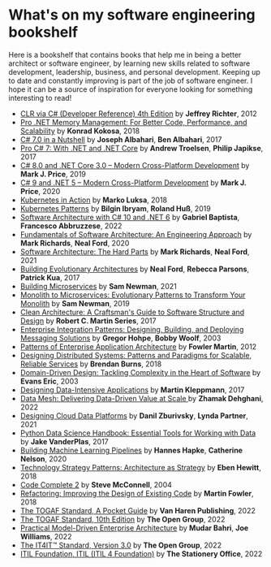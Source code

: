 # What's on my software engineering bookshelf

Here is a bookshelf that contains books that help me in being a better architect or software engineer, by learning new skills related to software development, leadership, business, and personal development. Keeping up to date and constantly improving is part of the job of software engineer.
I hope it can be a source of inspiration for everyone looking for something interesting to read!

- [CLR via C# (Developer Reference) 4th Edition](https://www.amazon.com/CLR-via-4th-Developer-Reference/dp/0735667454) by **Jeffrey Richter**, 2012
- [Pro .NET Memory Management: For Better Code, Performance, and Scalability](https://www.amazon.com/Pro-NET-Memory-Management-Performance/dp/148424026X) by **Konrad Kokosa**, 2018
- [C# 7.0 in a Nutshell](https://www.amazon.de/dp/1491987650) by **Joseph Albahari**, **Ben Albahari**, 2017
- [Pro C# 7: With .NET and .NET Core](https://www.amazon.de/dp/1484230175) by **Andrew Troelsen**, **Philip Japikse**, 2017
- [C# 8.0 and .NET Core 3.0 – Modern Cross-Platform Development](https://www.amazon.de/dp/B07YLXFGBS) by **Mark J. Price**, 2019
- [C# 9 and .NET 5 – Modern Cross-Platform Development](https://www.amazon.com/NET-Cross-Platform-Development-intelligent-Framework/dp/180056810X) by **Mark J. Price**, 2020
- [Kubernetes in Action](https://www.amazon.com/Kubernetes-Action-Marko-Luksa/dp/1617293725) by **Marko Luksa**, 2018
- [Kubernetes Patterns](https://www.amazon.com/Kubernetes-Patterns-Designing-Cloud-Native-Applications/dp/1492050288) by **Bilgin Ibryam**, **Roland Huß**, 2019
- [Software Architecture with C# 10 and .NET 6](https://www.amazon.com/Software-Architecture-NET-solutions-microservices-ebook/dp/B09QKXPCWN/) by **Gabriel Baptista**, **Francesco Abbruzzese**, 2022
- [Fundamentals of Software Architecture: An Engineering Approach](https://www.amazon.com/Fundamentals-Software-Architecture-Engineering-Approach-ebook/dp/B0849MPK73)  by **Mark Richards**, **Neal Ford**, 2020
- [Software Architecture: The Hard Parts](https://www.amazon.com/Software-Architecture-Parts-Neal-Ford-ebook/dp/B09H2H5QKC) by **Mark Richards**, **Neal Ford**, 2021
- [Building Evolutionary Architectures](https://www.amazon.com/Building-Evolutionary-Architectures-Support-Constant/dp/1491986360) by **Neal Ford**, **Rebecca Parsons**, **Patrick Kua**, 2017
- [Building Microservices](https://www.amazon.com/Building-Microservices-Sam-Newman-ebook/dp/B09B5L4NVT) by **Sam Newman**, 2021
- [Monolith to Microservices: Evolutionary Patterns to Transform Your Monolith](https://www.amazon.com/Monolith-Microservices-Evolutionary-Patterns-Transform-ebook/dp/B081TKSSNN) by **Sam Newman**, 2019
- [Clean Architecture: A Craftsman's Guide to Software Structure and Design](https://www.amazon.com/Clean-Architecture-Craftsmans-Software-Structure-ebook/dp/B075LRM681) by **Robert C. Martin Series**, 2017
- [Enterprise Integration Patterns: Designing, Building, and Deploying Messaging Solutions](https://www.amazon.com/Enterprise-Integration-Patterns-Designing-Deploying/dp/0321200683) by **Gregor Hohpe**, **Bobby Woolf**, 2003
- [Patterns of Enterprise Application Architecture](https://www.amazon.com/Patterns-Enterprise-Application-Architecture-Addison-Wesley-ebook/dp/B008OHVDFM) by **Fowler Martin**, 2012
- [Designing Distributed Systems: Patterns and Paradigms for Scalable, Reliable Services](https://www.amazon.com/Designing-Distributed-Systems-Patterns-Paradigms-ebook/dp/B079YTM4FC) by **Brendan Burns**, 2018
- [Domain-Driven Design: Tackling Complexity in the Heart of Software](https://www.amazon.com/Domain-Driven-Design-Tackling-Complexity-Software-ebook/dp/B00794TAUG) by **Evans Eric**, 2003
- [Designing Data-Intensive Applications](https://www.amazon.com/Designing-Data-Intensive-Applications-Reliable-Maintainable/dp/1449373321) by **Martin Kleppmann**, 2017
- [Data Mesh: Delivering Data-Driven Value at Scale ](https://www.amazon.com/Data-Mesh-Delivering-Data-Driven-Value/dp/1492092398) by **Zhamak Dehghani**, 2022
- [Designing Cloud Data Platforms](https://www.amazon.com/Designing-Cloud-Platforms-Danil-Zburivsky/dp/1617296449) by **Danil Zburivsky**, **Lynda Partner**, 2021
- [Python Data Science Handbook: Essential Tools for Working with Data](https://www.amazon.com/Python-Data-Science-Handbook-Essential/dp/1491912057) by **Jake VanderPlas**, 2017
- [Building Machine Learning Pipelines](https://www.amazon.com/Building-Machine-Learning-Pipelines-Automating/dp/1492053198) by **Hannes Hapke**, **Catherine Nelson**, 2020
- [Technology Strategy Patterns: Architecture as Strategy](https://www.amazon.com/Technology-Strategy-Patterns-Architecture-ebook/dp/B07JJNSP92) by **Eben Hewitt**, 2018
- [Code Complete 2](https://www.amazon.com/Code-Complete-Practical-Handbook-Construction/dp/0735619670/) by **Steve McConnell**, 2004
- [Refactoring: Improving the Design of Existing Code](https://www.amazon.com/Refactoring-Improving-Existing-Addison-Wesley-Signature/dp/0134757599) by **Martin Fowler**, 2018
- [The TOGAF Standard, A Pocket Guide](https://www.amazon.com/TOGAF-Standard-Pocket-Guide/dp/9401808562) by **Van Haren Publishing**, 2022
- [The TOGAF Standard, 10th Edition](https://www.amazon.com/TOGAF%C2%AE-Standard-10th-Architecture-Development/dp/9401808627) by **The Open Group**, 2022
- [Practical Model-Driven Enterprise Architecture](https://www.amazon.com/Practical-Model-Driven-Enterprise-Architecture-architecture-ebook/dp/B09CQ51S3L) by **Mudar Bahri**, **Joe Williams**, 2022
- [The IT4IT™ Standard, Version 3.0](https://www.amazon.com/IT4ITTM-Standard-Version-3-0-Architecture/dp/9401809402) by **The Open Group**, 2022
- [ITIL Foundation, ITIL (ITIL 4 Foundation)](https://www.amazon.com/ITIL-foundation-Axelos/dp/0113316070) by **The Stationery Office**, 2022




